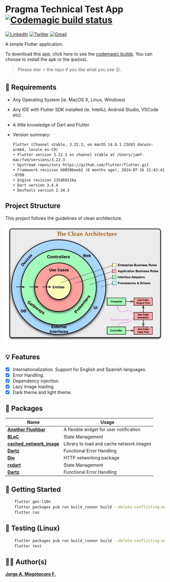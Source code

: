 # Pragma Technical Test App [![Codemagic build status](https://api.codemagic.io/apps/66671f8977f25d5306ab0e7f/66671f8977f25d5306ab0e7e/status_badge.svg)](https://codemagic.io/apps/66671f8977f25d5306ab0e7f/66671f8977f25d5306ab0e7e/latest_build)

[![LinkedIn](https://img.shields.io/badge/LinkedIn-0077B5?style=for-the-badge&logo=linkedin&logoColor=white)](https://www.linkedin.com/in/jorgemogotocoro/) [![Twitter](https://img.shields.io/badge/Twitter-1DA1F2?style=for-the-badge&logo=twitter&logoColor=white)](https://twitter.com/MogotocoroJorge) [![Gmail](https://img.shields.io/badge/Gmail-D14836?style=for-the-badge&logo=gmail&logoColor=white)](mailto:jorgemogotocoro05@outlook.es)

A simple Flutter application.

To download this app, click here to see the [codemagic builds](https://codemagic.io/app/66671f8977f25d5306ab0e7f/build/66672896b3bd3d4a1c058326). You can choose to install the apk or the ipa(ios).

> Please star ⭐ the repo if you like what you see 😉.

## 📝 Requirements

- Any Operating System (ie. MacOS X, Linux, Windows)
- Any IDE with Flutter SDK installed (ie. IntelliJ, Android Studio, VSCode etc)
- A little knowledge of Dart and Flutter
- Version summary:

    ```plain
    Flutter (Channel stable, 3.22.3, on macOS 14.6.1 23G93 darwin-arm64, locale es-CO)
    • Flutter version 3.22.3 on channel stable at /Users/jamf-mac/fvm/versions/3.22.3
    • Upstream repository https://github.com/flutter/flutter.git
    • Framework revision b0850beeb2 (6 months ago), 2024-07-16 21:43:41 -0700
    • Engine revision 235db911ba
    • Dart version 3.4.4
    • DevTools version 2.34.3
    ```

## Project Structure

This project follows the guidelines of clean architecture.

![CleanArchitecture](screenshots/CleanArchitecture.webp)

## 💡 Features

- [x] Internationalization. Support for English and Spanish languages.
- [x] Error Handling.
- [x] Dependency injection.
- [x] Lazy image loading.
- [x] Dark theme and light theme.

## 🔌 Packages

| Name                                                                              | Usage                                               |
| --------------------------------------------------------------------------------- | --------------------------------------------------- |
| [**Another Flushbar**](https://pub.dev/packages/another_flushbar)                 | A flexible widget for user notification             |
| [**BLoC**](https://pub.dev/packages/bloc)                                         | State Management                                    |
| [**cached_network_image**](https://pub.dev/packages/cached_network_image)         | Library to load and cache network images            |
| [**Dartz**](https://pub.dev/packages/dartz)                                       | Functional Error Handling                           |
| [**Dio**](https://pub.dev/packages/dio)                                           | HTTP networking package                             |
| [**rxdart**](https://pub.dev/packages/rxdart)                                     | State Management                                    |
| [**Dartz**](https://pub.dev/packages/dartz)                                       | Functional Error Handling                           |

## 🚀 Getting Started

```bash
    flutter gen-l10n
    flutter packages pub run build_runner build --delete-conflicting-outputs
    flutter run
````

## 🧪 Testing (Linux)

```bash
    flutter packages pub run build_runner build --delete-conflicting-outputs
    flutter test
````

## 👨‍💻 Author(s)

[**Jorge A. Mogotocoro F.**](https://www.linkedin.com/in/jorgemogotocoro/)
